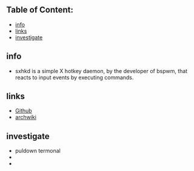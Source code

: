 
## Table of Content:
* [info](#info)
* [links](#links)
* [investigate](#investigate)

## info
* sxhkd is a simple X hotkey daemon, by the developer of bspwm, that reacts to input events by executing commands. 

## links
* [Github](https://github.com/baskerville/sxhkd)
* [archwiki](https://wiki.archlinux.org/index.php/Sxhkd)

## investigate
* puldown termonal
*
*
